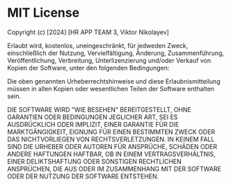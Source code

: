 # MIT License

Copyright (c) [2024] [HR APP TEAM 3, Viktor Nikolayev]

Erlaubt wird, kostenlos, uneingeschränkt, für jedweden Zweck, einschließlich der Nutzung, Vervielfältigung, Änderung, Zusammenführung, Veröffentlichung, Verbreitung, Unterlizenzierung und/oder Verkauf von Kopien der Software, unter den folgenden Bedingungen:

Die oben genannten Urheberrechtshinweise und diese Erlaubnismitteilung müssen in allen Kopien oder wesentlichen Teilen der Software enthalten sein.

DIE SOFTWARE WIRD "WIE BESEHEN" BEREITGESTELLT, OHNE GARANTIEN ODER BEDINGUNGEN JEGLICHER ART, SEI ES AUSDRÜCKLICH ODER IMPLIZIT, EINER GARANTIE FÜR DIE MARKTGÄNGIGKEIT, EIGNUNG FÜR EINEN BESTIMMTEN ZWECK ODER DAS NICHTVORLIEGEN VON RECHTSVERLETZUNGEN. IN KEINEM FALL SIND DIE URHEBER ODER AUTOREN FÜR ANSPRÜCHE, SCHÄDEN ODER ANDERE HAFTUNGEN HAFTBAR, OB IN EINEM VERTRAGSVERHÄLTNIS, EINER DELIKTSHAFTUNG ODER SONSTIGEN RECHTLICHEN ANSPRÜCHEN, DIE AUS ODER IM ZUSAMMENHANG MIT DER SOFTWARE ODER DER NUTZUNG DER SOFTWARE ENTSTEHEN.
